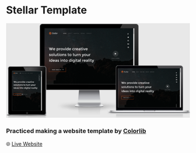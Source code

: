 # Stellar Template

![Preview](./images/preview.png)



### Practiced making a website template by [Colorlib](https://colorlib.com/wp/template/stellar/?v=c86ee0d9d7ed) 

🌐 [Live Website](https://tempdes.netlify.com/)

